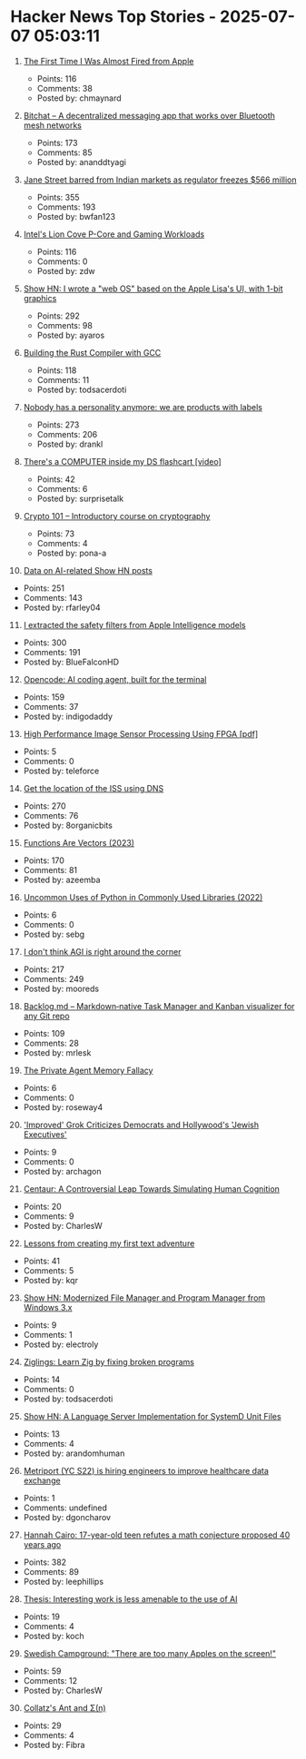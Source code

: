 # Hacker News Top Stories - 2025-07-07 05:03:11

1. [The First Time I Was Almost Fired from Apple](https://www.engineersneedart.com/blog/almostfired/almostfired.html)
   - Points: 116
   - Comments: 38
   - Posted by: chmaynard

2. [Bitchat – A decentralized messaging app that works over Bluetooth mesh networks](https://github.com/jackjackbits/bitchat)
   - Points: 173
   - Comments: 85
   - Posted by: ananddtyagi

3. [Jane Street barred from Indian markets as regulator freezes $566 million](https://www.cnbc.com/2025/07/04/indian-regulator-bars-us-trading-firm-jane-street-from-accessing-securities-market.html)
   - Points: 355
   - Comments: 193
   - Posted by: bwfan123

4. [Intel's Lion Cove P-Core and Gaming Workloads](https://chipsandcheese.com/p/intels-lion-cove-p-core-and-gaming)
   - Points: 116
   - Comments: 0
   - Posted by: zdw

5. [Show HN: I wrote a "web OS" based on the Apple Lisa's UI, with 1-bit graphics](https://alpha.lisagui.com/)
   - Points: 292
   - Comments: 98
   - Posted by: ayaros

6. [Building the Rust Compiler with GCC](https://fractalfir.github.io/generated_html/cg_gcc_bootstrap.html)
   - Points: 118
   - Comments: 11
   - Posted by: todsacerdoti

7. [Nobody has a personality anymore: we are products with labels](https://www.freyaindia.co.uk/p/nobody-has-a-personality-anymore)
   - Points: 273
   - Comments: 206
   - Posted by: drankl

8. [There's a COMPUTER inside my DS flashcart [video]](https://www.youtube.com/watch?v=uq0pJmd7GAA)
   - Points: 42
   - Comments: 6
   - Posted by: surprisetalk

9. [Crypto 101 – Introductory course on cryptography](https://www.crypto101.io/)
   - Points: 73
   - Comments: 4
   - Posted by: pona-a

10. [Data on AI-related Show HN posts](https://ryanfarley.co/ai-show-hn-data/)
   - Points: 251
   - Comments: 143
   - Posted by: rfarley04

11. [I extracted the safety filters from Apple Intelligence models](https://github.com/BlueFalconHD/apple_generative_model_safety_decrypted)
   - Points: 300
   - Comments: 191
   - Posted by: BlueFalconHD

12. [Opencode: AI coding agent, built for the terminal](https://github.com/sst/opencode)
   - Points: 159
   - Comments: 37
   - Posted by: indigodaddy

13. [High Performance Image Sensor Processing Using FPGA [pdf]](https://oda.uni-obuda.hu/bitstream/handle/20.500.14044/10350/Gabor_S_Becker_ertekezes.pdf)
   - Points: 5
   - Comments: 0
   - Posted by: teleforce

14. [Get the location of the ISS using DNS](https://shkspr.mobi/blog/2025/07/get-the-location-of-the-iss-using-dns/)
   - Points: 270
   - Comments: 76
   - Posted by: 8organicbits

15. [Functions Are Vectors (2023)](https://thenumb.at/Functions-are-Vectors/)
   - Points: 170
   - Comments: 81
   - Posted by: azeemba

16. [Uncommon Uses of Python in Commonly Used Libraries (2022)](https://eugeneyan.com/writing/uncommon-python/)
   - Points: 6
   - Comments: 0
   - Posted by: sebg

17. [I don't think AGI is right around the corner](https://www.dwarkesh.com/p/timelines-june-2025)
   - Points: 217
   - Comments: 249
   - Posted by: mooreds

18. [Backlog.md – Markdown‑native Task Manager and Kanban visualizer for any Git repo](https://github.com/MrLesk/Backlog.md)
   - Points: 109
   - Comments: 28
   - Posted by: mrlesk

19. [The Private Agent Memory Fallacy](https://blog.getzep.com/the-ai-memory-wallet-fallacy/)
   - Points: 6
   - Comments: 0
   - Posted by: roseway4

20. ['Improved' Grok Criticizes Democrats and Hollywood's 'Jewish Executives'](https://techcrunch.com/2025/07/06/improved-grok-criticizes-democrats-and-hollywoods-jewish-executives/)
   - Points: 9
   - Comments: 0
   - Posted by: archagon

21. [Centaur: A Controversial Leap Towards Simulating Human Cognition](https://insidescientific.com/centaur-a-controversial-leap-towards-simulating-human-cognition/)
   - Points: 20
   - Comments: 9
   - Posted by: CharlesW

22. [Lessons from creating my first text adventure](https://entropicthoughts.com/lessons-from-creating-first-text-adventure)
   - Points: 41
   - Comments: 5
   - Posted by: kqr

23. [Show HN: Modernized File Manager and Program Manager from Windows 3.x](https://github.com/brianluft/heirloom)
   - Points: 9
   - Comments: 1
   - Posted by: electroly

24. [Ziglings: Learn Zig by fixing broken programs](https://codeberg.org/ziglings/exercises)
   - Points: 14
   - Comments: 0
   - Posted by: todsacerdoti

25. [Show HN: A Language Server Implementation for SystemD Unit Files](https://github.com/JFryy/systemd-lsp)
   - Points: 13
   - Comments: 4
   - Posted by: arandomhuman

26. [Metriport (YC S22) is hiring engineers to improve healthcare data exchange](https://www.ycombinator.com/companies/metriport/jobs/Rn2Je8M-software-engineer)
   - Points: 1
   - Comments: undefined
   - Posted by: dgoncharov

27. [Hannah Cairo: 17-year-old teen refutes a math conjecture proposed 40 years ago](https://english.elpais.com/science-tech/2025-07-01/a-17-year-old-teen-refutes-a-mathematical-conjecture-proposed-40-years-ago.html)
   - Points: 382
   - Comments: 89
   - Posted by: leephillips

28. [Thesis: Interesting work is less amenable to the use of AI](https://remark.ing/rob/rob/Thesis-interesting-work-ie)
   - Points: 19
   - Comments: 4
   - Posted by: koch

29. [Swedish Campground: "There are too many Apples on the screen!"](https://www.folklore.org/Swedish_Campground.html)
   - Points: 59
   - Comments: 12
   - Posted by: CharlesW

30. [Collatz's Ant and Σ(n)](https://gbragafibra.github.io/2025/07/06/collatz_ant5.html)
   - Points: 29
   - Comments: 4
   - Posted by: Fibra

